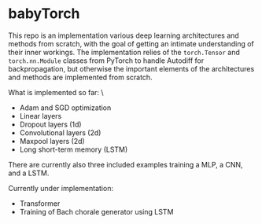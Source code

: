 # babyTorch
This repo is an implementation various deep learning architectures and methods 
from scratch, with the goal of getting an intimate understanding of their inner
workings. The implementation relies of the `torch.Tensor` and `torch.nn.Module` classes 
from PyTorch to handle Autodiff for backpropagation, but otherwise the important
elements of the architectures and methods are implemented from scratch. 

What is implemented so far: \
  - Adam and SGD optimization
  - Linear layers
  - Dropout layers (1d)
  - Convolutional layers (2d)
  - Maxpool layers (2d)
  - Long short-term memory (LSTM)

There are currently also three included examples training a MLP, a CNN, and a
LSTM. 

Currently under implementation:
  - Transformer
  - Training of Bach chorale generator using LSTM 

<!--
# Bach dataset: https://github.com/ageron/handson-ml2/blob/master/datasets/jsb_chorales/jsb_chorales.tgz
-->
